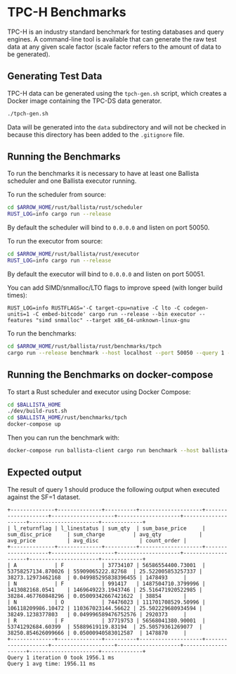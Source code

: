 <!---
  Licensed to the Apache Software Foundation (ASF) under one
  or more contributor license agreements.  See the NOTICE file
  distributed with this work for additional information
  regarding copyright ownership.  The ASF licenses this file
  to you under the Apache License, Version 2.0 (the
  "License"); you may not use this file except in compliance
  with the License.  You may obtain a copy of the License at

    http://www.apache.org/licenses/LICENSE-2.0

  Unless required by applicable law or agreed to in writing,
  software distributed under the License is distributed on an
  "AS IS" BASIS, WITHOUT WARRANTIES OR CONDITIONS OF ANY
  KIND, either express or implied.  See the License for the
  specific language governing permissions and limitations
  under the License.
-->

# TPC-H Benchmarks

TPC-H is an industry standard benchmark for testing databases and query engines. A command-line tool is available that
can generate the raw test data at any given scale factor (scale factor refers to the amount of data to be generated).

## Generating Test Data

TPC-H data can be generated using the `tpch-gen.sh` script, which creates a Docker image containing the TPC-DS data
generator.

```bash
./tpch-gen.sh
```

Data will be generated into the `data` subdirectory and will not be checked in because this directory has been added 
to the `.gitignore` file.

## Running the Benchmarks

To run the benchmarks it is necessary to have at least one Ballista scheduler and one Ballista executor running.

To run the scheduler from source:

```bash
cd $ARROW_HOME/rust/ballista/rust/scheduler
RUST_LOG=info cargo run --release
```

By default the scheduler will bind to `0.0.0.0` and listen on port 50050.

To run the executor from source:

```bash
cd $ARROW_HOME/rust/ballista/rust/executor
RUST_LOG=info cargo run --release
```

By default the executor will bind to `0.0.0.0` and listen on port 50051.

You can add SIMD/snmalloc/LTO flags to improve speed (with longer build times):

```
RUST_LOG=info RUSTFLAGS='-C target-cpu=native -C lto -C codegen-units=1 -C embed-bitcode' cargo run --release --bin executor --features "simd snmalloc" --target x86_64-unknown-linux-gnu
```

To run the benchmarks:

```bash
cd $ARROW_HOME/rust/ballista/rust/benchmarks/tpch
cargo run --release benchmark --host localhost --port 50050 --query 1 --path $(pwd)/data --format tbl
```

## Running the Benchmarks on docker-compose

To start a Rust scheduler and executor using Docker Compose:

```bash
cd $BALLISTA_HOME
./dev/build-rust.sh
cd $BALLISTA_HOME/rust/benchmarks/tpch
docker-compose up
```

Then you can run the benchmark with:

```bash
docker-compose run ballista-client cargo run benchmark --host ballista-scheduler --port 50050 --query 1 --path /data --format tbl
```

## Expected output

The result of query 1 should produce the following output when executed against the SF=1 dataset.

```
+--------------+--------------+----------+--------------------+--------------------+--------------------+--------------------+--------------------+----------------------+-------------+
| l_returnflag | l_linestatus | sum_qty  | sum_base_price     | sum_disc_price     | sum_charge         | avg_qty            | avg_price          | avg_disc             | count_order |
+--------------+--------------+----------+--------------------+--------------------+--------------------+--------------------+--------------------+----------------------+-------------+
| A            | F            | 37734107 | 56586554400.73001  | 53758257134.870026 | 55909065222.82768  | 25.522005853257337 | 38273.12973462168  | 0.049985295838396455 | 1478493     |
| N            | F            | 991417   | 1487504710.3799996 | 1413082168.0541    | 1469649223.1943746 | 25.516471920522985 | 38284.467760848296 | 0.05009342667421622  | 38854       |
| N            | O            | 74476023 | 111701708529.50996 | 106118209986.10472 | 110367023144.56622 | 25.502229680934594 | 38249.1238377803   | 0.049996589476752576 | 2920373     |
| R            | F            | 37719753 | 56568041380.90001  | 53741292684.60399  | 55889619119.83194  | 25.50579361269077  | 38250.854626099666 | 0.05000940583012587  | 1478870     |
+--------------+--------------+----------+--------------------+--------------------+--------------------+--------------------+--------------------+----------------------+-------------+
Query 1 iteration 0 took 1956.1 ms
Query 1 avg time: 1956.11 ms
```
